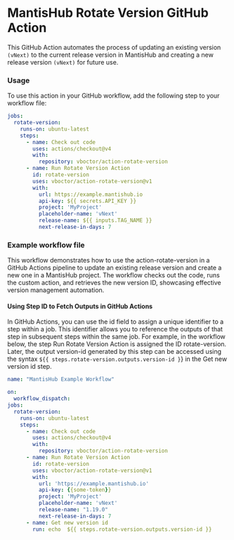 # MantisHub Rotate Version GitHub Action

This GitHub Action automates the process of updating an existing version `(vNext)` to the current release version in MantisHub and creating a new release version `(vNext)` for future use.

### Usage
To use this action in your GitHub workflow, add the following step to your workflow file:
```yaml
jobs:
  rotate-version:
    runs-on: ubuntu-latest
    steps:
      - name: Check out code
        uses: actions/checkout@v4
        with:
          repository: vboctor/action-rotate-version
      - name: Run Rotate Version Action
        id: rotate-version
        uses: vboctor/action-rotate-version@v1
        with:
          url: https://example.mantishub.io
          api-key: ${{ secrets.API_KEY }}
          project: 'MyProject'
          placeholder-name: 'vNext'
          release-name: ${{ inputs.TAG_NAME }}
          next-release-in-days: 7
```
### Example workflow file
This workflow demonstrates how to use the action-rotate-version in a GitHub Actions pipeline to update an existing release version and create a new one in a MantisHub project. The workflow checks out the code, runs the custom action, and retrieves the new version ID, showcasing effective version management automation.
#### Using Step ID to Fetch Outputs in GitHub Actions
In GitHub Actions, you can use the id field to assign a unique identifier to a step within a job. This identifier allows you to reference the outputs of that step in subsequent steps within the same job.
For example, in the workflow below, the step Run Rotate Version Action is assigned the ID rotate-version. Later, the output version-id generated by this step can be accessed using the syntax `${{ steps.rotate-version.outputs.version-id }`} in the Get new version id step.

```yaml
name: "MantisHub Example Workflow"

on:
  workflow_dispatch:
jobs:
  rotate-version:
    runs-on: ubuntu-latest
    steps:
      - name: Check out code
        uses: actions/checkout@v4
        with:
          repository: vboctor/action-rotate-version
      - name: Run Rotate Version Action
        id: rotate-version
        uses: vboctor/action-rotate-version@v1
        with:
          url: 'https://example.mantishub.io'
          api-key: {{some-token}}
          project: 'MyProject'
          placeholder-name: 'vNext'
          release-name: "1.19.0"
          next-release-in-days: 7
      - name: Get new version id 
        run: echo  ${{ steps.rotate-version.outputs.version-id }}
```
